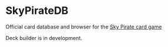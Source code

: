 # SkyPirateDB

Official card database and browser for the [Sky Pirate card game](https://www.windingroadgames.com/)

Deck builder is in development.